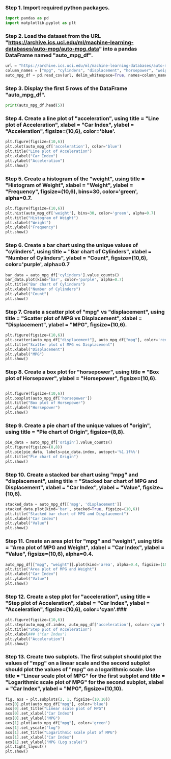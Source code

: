 ### Step 1. Import required python packages.
 ```python
import pandas as pd
import matplotlib.pyplot as plt
```

### Step 2. Load the dataset from the URL "https://archive.ics.uci.edu/ml/machine-learning-databases/auto-mpg/auto-mpg.data" into a pandas DataFrame named "auto_mpg_df".
```python
url = "https://archive.ics.uci.edu/ml/machine-learning-databases/auto-mpg/auto-mpg.data"
column_names = ["mpg", "cylinders", "displacement", "horsepower", "weight", "acceleration", "model year", "origin", "car name"]
auto_mpg_df = pd.read_csv(url, delim_whitespace=True, names=column_names)
```

### Step 3. Display the first 5 rows of the DataFrame "auto_mpg_df".
```python
print(auto_mpg_df.head(5))
```

### Step 4. Create a line plot of "acceleration", using title = "Line plot of Acceleration", xlabel = "Car Index", ylabel = "Acceleration", figsize=(10,6), color='blue'.
```python
plt.figure(figsize=(10,6))
plt.plot(auto_mpg_df['acceleration'], color='blue')
plt.title("Line plot of Acceleration")
plt.xlabel("Car Index")
plt.ylabel("Acceleration")
plt.show()
```

### Step 5. Create a histogram of the "weight", using title = "Histogram of Weight", xlabel = "Weight", ylabel = "Frequency", figsize=(10,6), bins=30, color='green', alpha=0.7.
```python
plt.figure(figsize=(10,6))
plt.hist(auto_mpg_df['weight'], bins=30, color='green', alpha=0.7)
plt.title("Histogram of Weight")
plt.xlabel("Weight")
plt.ylabel("Frequency")
plt.show()
```

### Step 6. Create a bar chart using the unique values of "cylinders", using title = "Bar chart of Cylinders", xlabel = "Number of Cylinders", ylabel = "Count", figsize=(10,6), color='purple', alpha=0.7
```python
bar_data = auto_mpg_df['cylinders'].value_counts()
bar_data.plot(kind='bar', color='purple', alpha=0.7)
plt.title("Bar chart of Cylinders")
plt.xlabel("Number of Cylinders")
plt.ylabel("Count")
plt.show()
```

### Step 7. Create a scatter plot of "mpg" vs "displacement", using title = "Scatter plot of MPG vs Displacement", xlabel = "Displacement", ylabel = "MPG", figsize=(10,6).
```python
plt.figure(figsize=(10,6))
plt.scatter(auto_mpg_df["displacement"], auto_mpg_df["mpg"], color='red')
plt.title("Scatter plot of MPG vs Displacement")
plt.xlabel("Displacement")
plt.ylabel("MPG")
plt.show()
```

### Step 8. Create a box plot for "horsepower", using title = "Box plot of Horsepower", ylabel = "Horsepower", figsize=(10,6).
```python

plt.figure(figsize=(10,6))
plt.boxplot(auto_mpg_df['horsepower'])
plt.title("Box plot of Horsepower")
plt.ylabel("Horsepower")
plt.show()
```

### Step 9. Create a pie chart of the unique values of "origin", using title = "Pie chart of Origin", figsize=(8,8).
```python
pie_data = auto_mpg_df['origin'].value_counts()
plt.figure(figsize=(8,8))
plt.pie(pie_data, labels=pie_data.index, autopct='%1.1f%%')
plt.title("Pie chart of Origin")
plt.show()
```

### Step 10. Create a stacked bar chart using "mpg" and "displacement", using title = "Stacked bar chart of MPG and Displacement", xlabel = "Car Index", ylabel = "Value", figsize=(10,6).
```python
stacked_data = auto_mpg_df[['mpg', 'displacement']]
stacked_data.plot(kind='bar', stacked=True, figsize=(10,6))
plt.title("Stacked bar chart of MPG and Displacement")
plt.xlabel("Car Index")
plt.ylabel("Value")
plt.show()
```

### Step 11. Create an area plot for "mpg" and "weight", using title = "Area plot of MPG and Weight", xlabel = "Car Index", ylabel = "Value", figsize=(10,6), alpha=0.4.
```python
auto_mpg_df[["mpg", "weight"]].plot(kind='area', alpha=0.4, figsize=(10,6))
plt.title("Area plot of MPG and Weight")
plt.xlabel("Car Index")
plt.ylabel("Value")
plt.show()
```

### Step 12. Create a step plot for "acceleration", using title = "Step plot of Acceleration", xlabel = "Car Index", ylabel = "Acceleration", figsize=(10,6), color='cyan'.### 
```python
plt.figure(figsize=(10,6))
plt.step(auto_mpg_df.index, auto_mpg_df['acceleration'], color='cyan')
plt.title("Step plot of Acceleration")
plt.xlabel### ("Car Index")
plt.ylabel("Acceleration")
plt.show()
```

### Step 13. Create two subplots. The first subplot should plot the values of "mpg" on a linear scale and the second subplot should plot the values of "mpg" on a logarithmic scale. Use title = "Linear scale plot of MPG" for the first subplot and title = "Logarithmic scale plot of MPG" for the second subplot, xlabel = "Car Index", ylabel = "MPG", figsize=(10,10).
```python
fig, axs = plt.subplots(2, 1, figsize=(10,10))
axs[0].plot(auto_mpg_df["mpg"], color='blue')
axs[0].set_title("Linear scale plot of MPG")
axs[0].set_xlabel("Car Index")
axs[0].set_ylabel("MPG")
axs[1].plot(auto_mpg_df["mpg"], color='green')
axs[1].set_yscale("log")
axs[1].set_title("Logarithmic scale plot of MPG")
axs[1].set_xlabel("Car Index")
axs[1].set_ylabel("MPG (Log scale)")
plt.tight_layout()
plt.show()
```